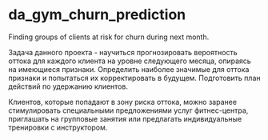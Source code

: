 # da_gym_churn_prediction
Finding groups of clients at risk for churn during next month.

Задача данного проекта - научиться прогнозировать вероятность оттока для каждого клиента на уровне следующего месяца, опираясь на имеющиеся признаки. Определить наиболее значимые для оттока признаки и попытаться их корректировать в будущем. Подготовить план действий по удержанию клиентов.

Клиентов, которые попадают в зону риска оттока, можно заранее стимулировать специальными предложениями услуг фитнес-центра, приглашать на групповые занятия или предлагать индивидуальные тренировки с инструктором.

